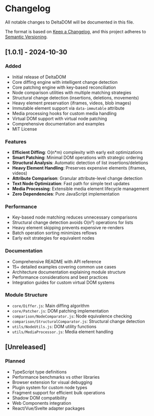 # Changelog

All notable changes to DeltaDOM will be documented in this file.

The format is based on [Keep a Changelog](https://keepachangelog.com/en/1.0.0/),
and this project adheres to [Semantic Versioning](https://semver.org/spec/v2.0.0.html).

## [1.0.1] - 2024-10-30

### Added
- Initial release of DeltaDOM
- Core diffing engine with intelligent change detection
- Core patching engine with key-based reconciliation
- Node comparison utilities with multiple matching strategies
- Structural change detection (insertions, deletions, movements)
- Heavy element preservation (iframes, videos, blob images)
- Immutable element support via `data-immutable` attribute
- Media processing hooks for custom media handling
- Virtual DOM support with virtual node patching
- Comprehensive documentation and examples
- MIT License

### Features
- **Efficient Diffing**: O(n*m) complexity with early exit optimizations
- **Smart Patching**: Minimal DOM operations with strategic ordering
- **Structural Analysis**: Automatic detection of list insertions/deletions
- **Heavy Element Handling**: Preserves expensive elements (iframes, videos)
- **Attribute Comparison**: Granular attribute-level change detection
- **Text Node Optimization**: Fast path for simple text updates
- **Media Processing**: Extensible media element lifecycle management
- **Zero Dependencies**: Pure JavaScript implementation

### Performance
- Key-based node matching reduces unnecessary comparisons
- Structural change detection avoids O(n²) operations for lists
- Heavy element skipping prevents expensive re-renders
- Batch operation sorting minimizes reflows
- Early exit strategies for equivalent nodes

### Documentation
- Comprehensive README with API reference
- 15+ detailed examples covering common use cases
- Architecture documentation explaining module structure
- Performance considerations and best practices
- Integration guides for custom virtual DOM systems

### Module Structure
- `core/Differ.js`: Main diffing algorithm
- `core/Patcher.js`: DOM patching implementation
- `comparison/NodeComparator.js`: Node equivalence checking
- `comparison/StructuralComparator.js`: Structural change detection
- `utils/NodeUtils.js`: DOM utility functions
- `utils/MediaProcessor.js`: Media element handling

## [Unreleased]

### Planned
- TypeScript type definitions
- Performance benchmarks vs other libraries
- Browser extension for visual debugging
- Plugin system for custom node types
- Fragment support for efficient bulk operations
- Shadow DOM compatibility
- Web Components integration
- React/Vue/Svelte adapter packages

